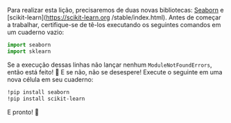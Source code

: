 Para realizar esta lição, precisaremos de duas novas bibliotecas: [Seaborn](https://seaborn.pydata.org/) e [scikit-learn](https://scikit-learn.org /stable/index.html). Antes de começar a trabalhar, certifique-se de tê-los executando os seguintes comandos em um cuaderno vazio:

```python
import seaborn 
import sklearn
```

Se a execução dessas linhas não lançar nenhum `ModuleNotFoundErrors`, então está feito! 🏁 E se não, não se desespere! Execute o seguinte em uma nova célula em seu cuaderno:

```bash
!pip install seaborn
!pip install scikit-learn
```

E pronto! 🎉
